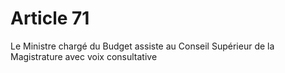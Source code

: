 # Article 71

Le Ministre chargé du Budget assiste au Conseil Supérieur de la Magistrature avec voix consultative